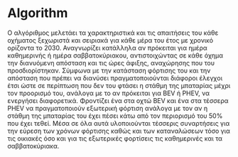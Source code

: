 # Algorithm
Ο αλγόριθμος μελετάει τα χαρακτηριστικά και τις απαιτήσεις του κάθε οχήματος ξεχωριστά και σειριακά για κάθε μέρα του έτος με χρονικό ορίζοντα το 2030. Αναγνωρίζει κατάλληλα αν πρόκειται για ημέρα καθημερινής ή ημέρα σαββατοκύριακου, αντιστοιχώντας σε κάθε όχημα την διανυόμενη απόσταση και τις ώρες άφιξης, αναχώρησης που του προσδιορίστηκαν. Σύμφωνα με την κατάσταση φόρτισης του και την απόσταση που πρέπει να διανύσει πραγματοποιούνται διάφοροι έλεγχοι έτσι ώστε σε περίπτωση που δεν του φτάσει η στάθμη της μπαταρίας μέχρι τον προορισμό του, ανάλογα με το αν πρόκειται για BEV ή PHEV, να ενεργήσει διαφορετικά. Φροντίζει ένα στα οχτώ BEV και ένα στα τέσσερα PHEV να πραγματοποιούν εξωτερική φόρτιση ανάλογα με τον αν η στάθμη της μπαταρίας του έχει πέσει κάτω από τον περιορισμό του 50% που έχει τεθεί. Μέσα σε όλα αυτά υλοποιούνται τέσσερις συναρτήσεις για την εύρεση των χρόνων φόρτισης καθώς και των καταναλώσεων τόσο για τις οικιακές όσο και για τις εξωτερικές φορτίσεις τις καθημερινές και τα σαββατοκύριακα. 
